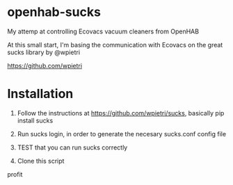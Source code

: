 # openhab-sucks

My attemp at controlling Ecovacs vacuum cleaners from OpenHAB

At this small start, I'm basing the communication with Ecovacs on the great sucks library by @wpietri

https://github.com/wpietri

# Installation

1. Follow the instructions at https://github.com/wpietri/sucks, basically pip install sucks

2. Run sucks login, in order to generate the necesary sucks.conf config file

3. TEST that you can run sucks correctly

4. Clone this script


profit


